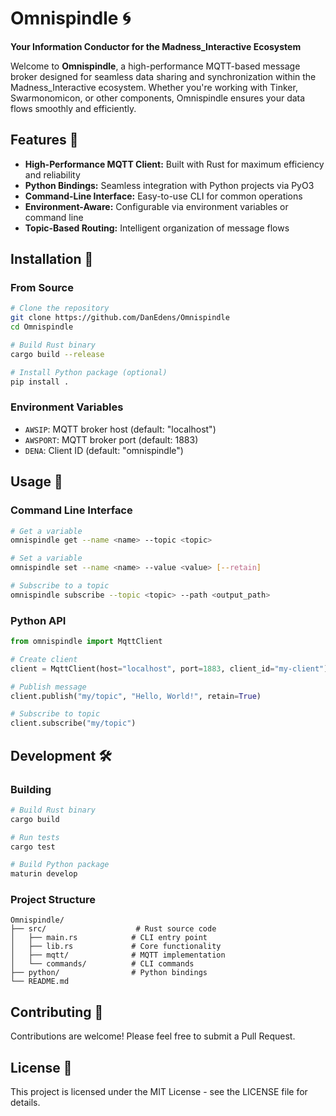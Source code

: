 # Omnispindle 🌀

**Your Information Conductor for the Madness_Interactive Ecosystem**

Welcome to **Omnispindle**, a high-performance MQTT-based message broker designed for seamless data sharing and synchronization within the Madness_Interactive ecosystem. Whether you're working with Tinker, Swarmonomicon, or other components, Omnispindle ensures your data flows smoothly and efficiently.

## Features 🌟

- **High-Performance MQTT Client:** Built with Rust for maximum efficiency and reliability
- **Python Bindings:** Seamless integration with Python projects via PyO3
- **Command-Line Interface:** Easy-to-use CLI for common operations
- **Environment-Aware:** Configurable via environment variables or command line
- **Topic-Based Routing:** Intelligent organization of message flows

## Installation 🔧

### From Source

```bash
# Clone the repository
git clone https://github.com/DanEdens/Omnispindle
cd Omnispindle

# Build Rust binary
cargo build --release

# Install Python package (optional)
pip install .
```

### Environment Variables

- `AWSIP`: MQTT broker host (default: "localhost")
- `AWSPORT`: MQTT broker port (default: 1883)
- `DENA`: Client ID (default: "omnispindle")

## Usage 🚀

### Command Line Interface

```bash
# Get a variable
omnispindle get --name <name> --topic <topic>

# Set a variable
omnispindle set --name <name> --value <value> [--retain]

# Subscribe to a topic
omnispindle subscribe --topic <topic> --path <output_path>
```

### Python API

```python
from omnispindle import MqttClient

# Create client
client = MqttClient(host="localhost", port=1883, client_id="my-client")

# Publish message
client.publish("my/topic", "Hello, World!", retain=True)

# Subscribe to topic
client.subscribe("my/topic")
```

## Development 🛠️

### Building

```bash
# Build Rust binary
cargo build

# Run tests
cargo test

# Build Python package
maturin develop
```

### Project Structure

```
Omnispindle/
├── src/                    # Rust source code
│   ├── main.rs            # CLI entry point
│   ├── lib.rs             # Core functionality
│   ├── mqtt/              # MQTT implementation
│   └── commands/          # CLI commands
├── python/                # Python bindings
└── README.md
```

## Contributing 🤝

Contributions are welcome! Please feel free to submit a Pull Request.

## License 📄

This project is licensed under the MIT License - see the LICENSE file for details.
